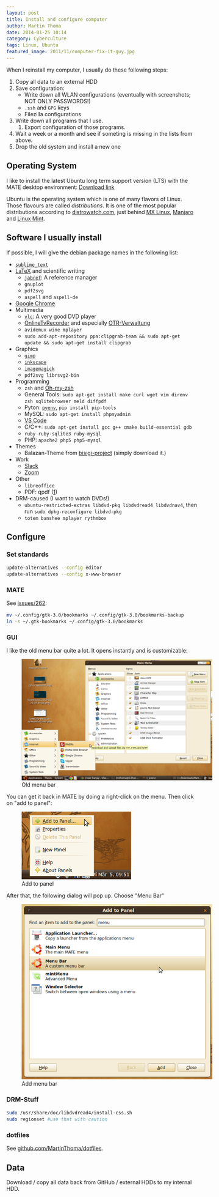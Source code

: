 ```yaml
---
layout: post
title: Install and configure computer
author: Martin Thoma
date: 2014-01-25 10:14
category: Cyberculture
tags: Linux, Ubuntu
featured_image: 2011/11/computer-fix-it-guy.jpg
---
```

When I reinstall my computer, I usually do these following steps:

1. Copy all data to an external HDD
2. Save configuration:
    * Write down all WLAN configurations (eventually with screenshots; NOT ONLY PASSWORDS!)
    * `.ssh` and `GPG` keys
    * Filezilla configurations
3. Write down all programs that I use.
    1. Export configuration of those programs.
4. Wait a week or a month and see if someting is missing in the lists from above.
5. Drop the old system and install a new one


## Operating System

I like to install the latest Ubuntu long term support version (LTS) with the
MATE desktop environment: [Download link](https://ubuntu-mate.org/download/)

Ubuntu is the operating system which is one of many flavors of Linux. Those
flavours are called *distributions*. It is one
of the most popular distributions according to [distrowatch.com](https://distrowatch.com/table.php?distribution=mx),
just behind [MX Linux](https://en.wikipedia.org/wiki/MX_Linux), [Manjaro](https://en.wikipedia.org/wiki/Manjaro)
and [Linux Mint](https://en.wikipedia.org/wiki/Linux_Mint).




## Software I usually install

If possible, I will give the debian package names in the following list:

* [`sublime_text`](//martin-thoma.com/sublime-text/)
* [LaTeX](../how-to-install-the-latest-latex-version/) and scientific writing
    * [`jabref`](//martin-thoma.com/reference-management-with-jabref/): A reference manager
    * `gnuplot`
    * `pdf2svg`
    * `aspell` and `aspell-de`
* [Google Chrome](https://www.google.com/intl/de/chrome/browser/)
* Multimedia
    * [`vlc`](http://www.videolan.org/vlc/): A very good DVD player
    * [OnlineTvRecorder](http://wiki.ubuntuusers.de/OnlineTvRecorder) and especially [OTR-Verwaltung](http://wiki.ubuntuusers.de/OTR-Verwaltung)
    * `avidemux wine mplayer`
    * `sudo add-apt-repository ppa:clipgrab-team && sudo apt-get update && sudo apt-get install clipgrab`
* Graphics
    * [`gimp`](http://www.gimp.org/)
    * [`inkscape`](http://www.inkscape.org/)
    * [`imagemagick`](http://www.imagemagick.org/script/index.php)
    * `pdf2svg librsvg2-bin`
* Programming
    * `zsh` and [Oh-my-zsh](../working-terminal/)
    * General Tools: `sudo apt-get install make curl wget vim direnv zsh sqlitebrowser meld diffpdf`
    * Pyton: [`pyenv`](https://github.com/pyenv/pyenv), `pip install pip-tools`
    * MySQL: `sudo apt-get install phpmyadmin`
    * [VS Code](https://code.visualstudio.com/)
    * C/C++: `sudo apt-get install gcc g++ cmake build-essential gdb`
    * `ruby ruby-sqlite3 ruby-mysql`
    * PHP: `apache2 php5 php5-mysql`
* Themes
    * Balazan-Theme from [bisigi-project](http://www.bisigi-project.org/?page_id=8&lang=en) (simply download it.)
* Work
    * [Slack](https://slack.com/intl/de-de/downloads/linux)
    * [Zoom](https://support.zoom.us/hc/en-us/articles/204206269-Installing-or-updating-Zoom-on-Linux)
* Other
    * `libreoffice`
    * PDF: qpdf ([1](https://askubuntu.com/a/672001/10425))
* DRM-caused (I want to watch DVDs!)
    * `ubuntu-restricted-extras libdvd-pkg libdvdread4 libdvdnav4`, then run
    `sudo dpkg-reconfigure libdvd-pkg`
    * `totem banshee mplayer rythmbox`


## Configure

### Set standards

```bash
update-alternatives --config editor
update-alternatives --config x-www-browser
```

### MATE

See [issues/262](https://github.com/mate-desktop/caja/issues/262):

```bash
mv ~/.config/gtk-3.0/bookmarks ~/.config/gtk-3.0/bookmarks-backup
ln -s ~/.gtk-bookmarks ~/.config/gtk-3.0/bookmarks
```

### GUI

I like the old menu bar quite a lot. It opens instantly and is customizable:


<figure class="aligncenter">
            <a href="../images/2014/03/mate-old-menu.png"><img src="../images/2014/03/mate-old-menu.png" alt="Old menu bar" style="max-width:500px;" class=""/></a>
            <figcaption class="text-center">Old menu bar</figcaption>
        </figure>

You can get it back in MATE by doing a right-click on the menu. Then click on
"add to panel":

<figure class="aligncenter">
            <a href="../images/2014/03/mate-add-to-panel.png"><img src="../images/2014/03/mate-add-to-panel.png" alt="Add to panel" style="max-width:287px;" class=""/></a>
            <figcaption class="text-center">Add to panel</figcaption>
        </figure>

After that, the following dialog will pop up. Choose "Menu Bar"

<figure class="aligncenter">
            <a href="../images/2014/03/mate-add-menu-bar.png"><img src="../images/2014/03/mate-add-menu-bar.png" alt="Add menu bar" style="max-width:500px;" class=""/></a>
            <figcaption class="text-center">Add menu bar</figcaption>
        </figure>

### DRM-Stuff

```bash
sudo /usr/share/doc/libdvdread4/install-css.sh
sudo regionset #use that with caution
```

### dotfiles
See [github.com/MartinThoma/dotfiles](https://github.com/MartinThoma/dotfiles).

## Data
Download / copy all data back from GitHub / external HDDs to my internal HDD.
